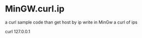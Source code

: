 # MinGW.curl.ip
a curl sample code than get host by ip write in MinGw
a curl of ips




curl 127.0.0.1





